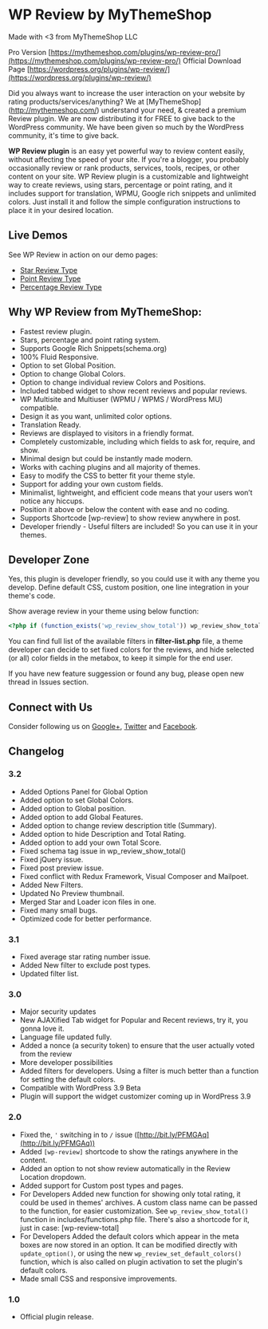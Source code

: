 # WP Review by MyThemeShop
Made with <3 from MyThemeShop LLC

Pro Version [https://mythemeshop.com/plugins/wp-review-pro/](https://mythemeshop.com/plugins/wp-review-pro/)
Official Download Page [https://wordpress.org/plugins/wp-review/](https://wordpress.org/plugins/wp-review/)

Did you always want to increase the user interaction on your website by rating products/services/anything? We at [MyThemeShop] (http://mythemeshop.com/) understand your need, & created a premium Review plugin. We are now distributing it for FREE to give back to the WordPress community. We have been given so much by the WordPress community, it's time to give back.

**WP Review plugin** is an easy yet powerful way to review content easily, without affecting the speed of your site. If you're a blogger, you probably occasionally review or rank products, services, tools, recipes, or other content on your site. WP Review plugin is a customizable and lightweight way to create reviews, using stars, percentage or point rating, and it includes support for translation, WPMU, Google rich snippets and unlimited colors. Just install it and follow the simple configuration instructions to place it in your desired location.

## Live Demos

See WP Review in action on our demo pages:

* [Star Review Type](http://demo.mythemeshop.com/point/fatebuntur-stoici-haec-omnia-dicta-esse-praeclare/)
* [Point Review Type](http://demo.mythemeshop.com/point/modo-etiam-paulum-ad-dexteram-de-via-declinavi/)
* [Percentage Review Type](http://demo.mythemeshop.com/point/sed-nonne-merninisti-licere-mihi-ista-probare/)

## Why WP Review from MyThemeShop:

* Fastest review plugin.
* Stars, percentage and point rating system.
* Supports Google Rich Snippets(schema.org)
* 100% Fluid Responsive.
* Option to set Global Position.
* Option to change Global Colors.
* Option to change individual review Colors and Positions.
* Included tabbed widget to show recent reviews and popular reviews.
* WP Multisite and Multiuser (WPMU / WPMS / WordPress MU) compatible.
* Design it as you want, unlimited color options.
* Translation Ready.
* Reviews are displayed to visitors in a friendly format.
* Completely customizable, including which fields to ask for, require, and show.
* Minimal design but could be instantly made modern.
* Works with caching plugins and all majority of themes.
* Easy to modify the CSS to better fit your theme style.
* Support for adding your own custom fields.
* Minimalist, lightweight, and efficient code means that your users won’t notice any hiccups.
* Position it above or below the content with ease and no coding.
* Supports Shortcode [wp-review] to show review anywhere in post.
* Developer friendly - Useful filters are included! So you can use it in your themes.

## Developer Zone

Yes, this plugin is developer friendly, so you could use it with any theme you develop. Define default CSS, custom position, one line integration in your theme's code.

Show average review in your theme using below function:

```php
<?php if (function_exists('wp_review_show_total')) wp_review_show_total(); ?>
```

You can find full list of the available filters in **filter-list.php** file, a theme developer can decide to set fixed colors for the reviews, and hide selected (or all) color fields in the metabox, to keep it simple for the end user.

If you have new feature suggession or found any bug, please open new thread in Issues section.

## Connect with Us

Consider following us on [Google+](https://plus.google.com/+Mythemeshop/), [Twitter](https://twitter.com/MyThemeShopTeam) and [Facebook](https://www.facebook.com/MyThemeShop).

## Changelog

### 3.2
* Added Options Panel for Global Option
* Added option to set Global Colors.
* Added option to Global position.
* Added option to add Global Features.
* Added option to change review description title (Summary).
* Added option to hide Description and Total Rating.
* Added option to add your own Total Score.
* Fixed schema tag issue in wp_review_show_total()
* Fixed jQuery issue.
* Fixed post preview issue.
* Fixed conflict with Redux Framework, Visual Composer and Mailpoet.
* Added New Filters.
* Updated No Preview thumbnail.
* Merged Star and Loader icon files in one.
* Fixed many small bugs.
* Optimized code for better performance.

### 3.1
* Fixed average star rating number issue.
* Added New filter to exclude post types.
* Updated filter list.

### 3.0
* Major security updates
* New AJAXified Tab widget for Popular and Recent reviews, try it, you gonna love it.
* Language file updated fully.
* Added a nonce (a security token) to ensure that the user actually voted from the review
* More developer possibilities
* Added filters for developers. Using a filter is much better than a function for setting the default colors.
* Compatible with WordPress 3.9 Beta
* Plugin will support the widget customizer coming up in WordPress 3.9

### 2.0
* Fixed the, `'` switching in to `/` issue ([http://bit.ly/PFMGAq](http://bit.ly/PFMGAq))
* Added `[wp-review]` shortcode to show the ratings anywhere in the content.
* Added an option to not show review automatically in the Review Location dropdown.
* Added support for Custom post types and pages.
* For Developers Added new function for showing only total rating, it could be used in themes' archives. A custom class name can be passed to the function, for easier customization. See `wp_review_show_total()` function in includes/functions.php file. There's also a shortcode for it, just in case: [wp-review-total]
* For Developers Added the default colors which appear in the meta boxes are now stored in an option. It can be modified directly with `update_option()`, or using the new `wp_review_set_default_colors()` function, which is also called on plugin activation to set the plugin's default colors.
* Made small CSS and responsive improvements.

### 1.0
* Official plugin release.